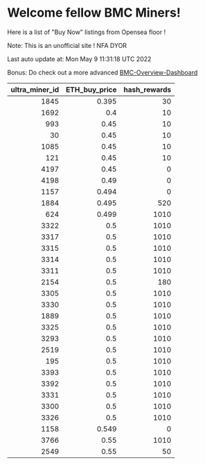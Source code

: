 # Welcome fellow BMC Miners!
Here is a list of "Buy Now" listings from Opensea floor !

Note: This is an unofficial site ! NFA DYOR

Last auto update at: Mon May  9 11:31:18 UTC 2022

Bonus: Do check out a more advanced [BMC-Overview-Dashboard](https://dune.com/defifunk/BMC-Overview-Dashboard)


|   ultra_miner_id |   ETH_buy_price |   hash_rewards |
|-----------------:|----------------:|---------------:|
|             1845 |           0.395 |             30 |
|             1692 |           0.4   |             10 |
|              993 |           0.45  |             10 |
|               30 |           0.45  |             10 |
|             1085 |           0.45  |             10 |
|              121 |           0.45  |             10 |
|             4197 |           0.45  |              0 |
|             4198 |           0.49  |              0 |
|             1157 |           0.494 |              0 |
|             1884 |           0.495 |            520 |
|              624 |           0.499 |           1010 |
|             3322 |           0.5   |           1010 |
|             3317 |           0.5   |           1010 |
|             3315 |           0.5   |           1010 |
|             3314 |           0.5   |           1010 |
|             3311 |           0.5   |           1010 |
|             2154 |           0.5   |            180 |
|             3305 |           0.5   |           1010 |
|             3330 |           0.5   |           1010 |
|             1889 |           0.5   |           1010 |
|             3325 |           0.5   |           1010 |
|             3293 |           0.5   |           1010 |
|             2519 |           0.5   |           1010 |
|              195 |           0.5   |           1010 |
|             3393 |           0.5   |           1010 |
|             3392 |           0.5   |           1010 |
|             3331 |           0.5   |           1010 |
|             3300 |           0.5   |           1010 |
|             3326 |           0.5   |           1010 |
|             1158 |           0.549 |              0 |
|             3766 |           0.55  |           1010 |
|             2549 |           0.55  |             50 |